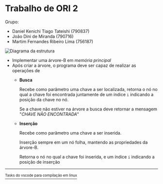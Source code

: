 # Trabalho de ORI 2

Grupo:
- Daniel Kenichi Tiago Tateishi (790837)
- João Dini de Miranda (790716)
- Martim Fernandes Ribeiro Lima (756187)

![Diagrama da estrutura](https://i.imgur.com/nNiGyEJ.png)

- Implementar uma árvore-B em _memória principal_
- Após criar a árvore, o programa deve ser capaz de realizar as operações de 
    - **Busca**
        
        Recebe como parâmetro uma chave a ser localizada, retorna o nó no qual a chave foi encontrada juntamente de um índice `i` indicando a posição da chave no nó.
        
        Se a chave não estiver na árvore a busca deve retornar a mensagem "_CHAVE NÃO ENCONTRADA_"
    - **Inserção**
    
        Recebe como parâmetro uma chave a ser inserida.
        
        Inserção sempre em um nó folha, mantendo as propriedades da árvore-B.
        
        Retorna o nó no qual a chave foi inserida, e um índice `i` indicando a posição de inserção
        
---

[<sup>Tasks do vscode para compilação em linux</sup>](https://gist.github.com/Mobuos/6661c235340bd8d46eadafc77b5a4f40)
